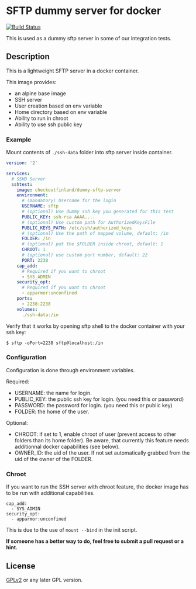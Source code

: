 SFTP dummy server for docker
======================
[![Build Status](https://travis-ci.org/CheckoutFinland/docker-dummy-sftp-server.svg?branch=master)](https://travis-ci.org/CheckoutFinland/docker-dummy-sftp-server)

This is used as a dummy sftp server in some of our integration tests.

## Description

This is a lightweight SFTP server in a docker container.

This image provides:
 - an alpine base image
 - SSH server
 - User creation based on env variable
 - Home directory based on env variable
 - Ability to run in chroot
 - Ability to use ssh public key

### Example

Mount contents of `./ssh-data` folder into sftp server inside container.

```yml
version: '2'

services:
  # SSHD Server
  sshtest:
    image: checkoutfinland/dummy-sftp-server
    environment:
      # (mandatory) Username for the login
      USERNAME: sftp
      # (optional) Use dummy ssh key you generated for this test
      PUBLIC_KEY: ssh-rsa AAAA....
      # (optional) Use custom path for AuthorizedKeysFile
      PUBLIC_KEYS_PATH: /etc/ssh/authorized_keys
      # (optional) Use the path of mapped volume, default: /in
      FOLDER: /in
      # (optional) put the $FOLDER inside chroot, default: 1
      CHROOT: 1
      # (optional) use custom port number, default: 22
      PORT: 2238
    cap_add:
      # Required if you want to chroot
      - SYS_ADMIN
    security_opt:
      # Required if you want to chroot
      - apparmor:unconfined
    ports:
      - 2238:2238
    volumes:
      ./ssh-data:/in
```

Verify that it works by opening sftp shell to the docker container with your ssh key:
```
$ sftp -oPort=2238 sftp@localhost:/in
```

### Configuration

Configuration is done through environment variables. 

Required:
- USERNAME: the name for login.
- PUBLIC_KEY: the public ssh key for login. (you need this or password)
- PASSWORD: the password for login. (you need this or public key)
- FOLDER: the home of the user.

Optional:
- CHROOT: if set to 1, enable chroot of user (prevent access to other folders than its home folder). Be aware, that 
currently this feature needs additionnal docker capabilities (see below).
- OWNER_ID: the uid of the user. If not set automatically grabbed from the uid of the owner of the FOLDER.

### Chroot 

If you want to run the SSH server with chroot feature, the docker image has to be run with additional capabilities.

    cap_add:
      - SYS_ADMIN
    security_opt:
      - apparmor:unconfined

This is due to the use of `mount --bind` in the init script.

**If someone has a better way to do, feel free to submit a pull request or a hint.**

## License

[GPLv2](http://www.fsf.org/licensing/licenses/info/GPLv2.html) or any later GPL version.
